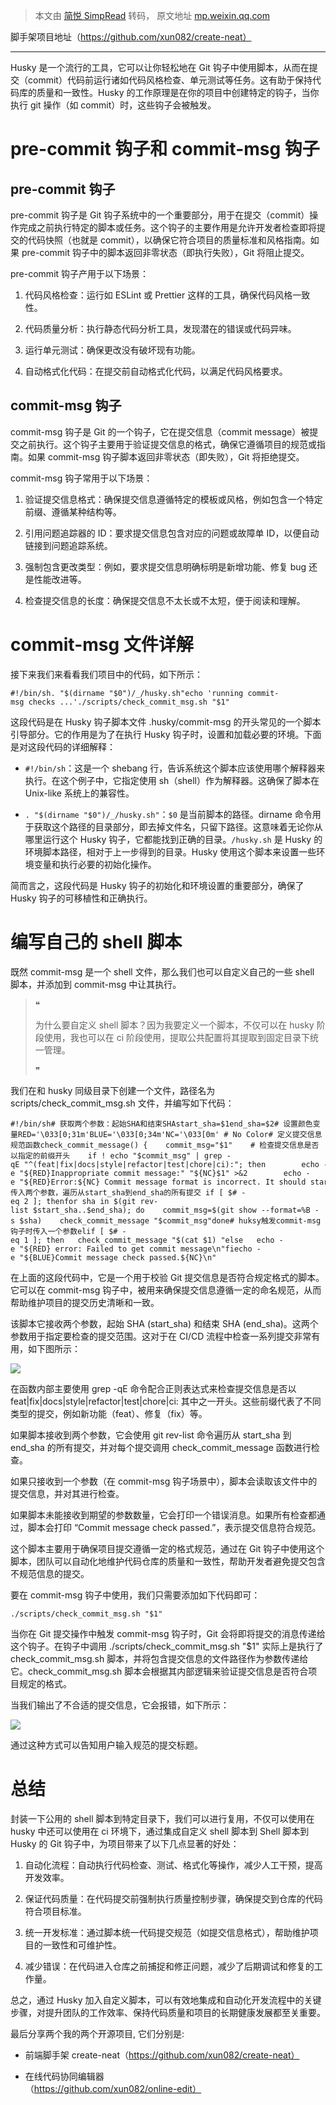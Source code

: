 > 本文由 [简悦 SimpRead](http://ksria.com/simpread/) 转码， 原文地址 [mp.weixin.qq.com](https://mp.weixin.qq.com/s/Kqh1XuafrpBYHILy5qAOcg)

脚手架项目地址（https://github.com/xun082/create-neat）  

-------------------------------------------------

Husky 是一个流行的工具，它可以让你轻松地在 Git 钩子中使用脚本，从而在提交（commit）代码前运行诸如代码风格检查、单元测试等任务。这有助于保持代码库的质量和一致性。Husky 的工作原理是在你的项目中创建特定的钩子，当你执行 git 操作（如 commit）时，这些钩子会被触发。

pre-commit 钩子和 commit-msg 钩子
============================

pre-commit 钩子
-------------

pre-commit 钩子是 Git 钩子系统中的一个重要部分，用于在提交（commit）操作完成之前执行特定的脚本或任务。这个钩子的主要作用是允许开发者检查即将提交的代码快照（也就是 commit），以确保它符合项目的质量标准和风格指南。如果 pre-commit 钩子中的脚本返回非零状态（即执行失败），Git 将阻止提交。

pre-commit 钩子产用于以下场景：

1.  代码风格检查：运行如 ESLint 或 Prettier 这样的工具，确保代码风格一致性。
    
2.  代码质量分析：执行静态代码分析工具，发现潜在的错误或代码异味。
    
3.  运行单元测试：确保更改没有破坏现有功能。
    
4.  自动格式化代码：在提交前自动格式化代码，以满足代码风格要求。
    

commit-msg 钩子
-------------

commit-msg 钩子是 Git 的一个钩子，它在提交信息（commit message）被提交之前执行。这个钩子主要用于验证提交信息的格式，确保它遵循项目的规范或指南。如果 commit-msg 钩子脚本返回非零状态（即失败），Git 将拒绝提交。

commit-msg 钩子常用于以下场景：

1.  验证提交信息格式：确保提交信息遵循特定的模板或风格，例如包含一个特定前缀、遵循某种结构等。
    
2.  引用问题追踪器的 ID：要求提交信息包含对应的问题或故障单 ID，以便自动链接到问题追踪系统。
    
3.  强制包含更改类型：例如，要求提交信息明确标明是新增功能、修复 bug 还是性能改进等。
    
4.  检查提交信息的长度：确保提交信息不太长或不太短，便于阅读和理解。
    

commit-msg 文件详解
===============

接下来我们来看看我们项目中的代码，如下所示：

```
#!/bin/sh. "$(dirname "$0")/_/husky.sh"echo 'running commit-msg checks ...'./scripts/check_commit_msg.sh "$1"
```

这段代码是在 Husky 钩子脚本文件 .husky/commit-msg 的开头常见的一个脚本引导部分。它的作用是为了在执行 Husky 钩子时，设置和加载必要的环境。下面是对这段代码的详细解释：

*   `#!/bin/sh`：这是一个 shebang 行，告诉系统这个脚本应该使用哪个解释器来执行。在这个例子中，它指定使用 sh（shell）作为解释器。这确保了脚本在 Unix-like 系统上的兼容性。
    
*   `. "$(dirname "$0")/_/husky.sh"`：`$0` 是当前脚本的路径。dirname 命令用于获取这个路径的目录部分，即去掉文件名，只留下路径。这意味着无论你从哪里运行这个 Husky 钩子，它都能找到正确的目录。`/husky.sh` 是 Husky 的环境脚本路径，相对于上一步得到的目录。Husky 使用这个脚本来设置一些环境变量和执行必要的初始化操作。
    

简而言之，这段代码是 Husky 钩子的初始化和环境设置的重要部分，确保了 Husky 钩子的可移植性和正确执行。

编写自己的 shell 脚本
==============

既然 commit-msg 是一个 shell 文件，那么我们也可以自定义自己的一些 shell 脚本，并添加到 commit-msg 中让其执行。

> ❝
> 
> 为什么要自定义 shell 脚本？因为我要定义一个脚本，不仅可以在 husky 阶段使用，我也可以在 ci 阶段使用，提取公共配置将其提取到固定目录下统一管理。
> 
> ❞

我们在和 husky 同级目录下创建一个文件，路径名为 scripts/check_commit_msg.sh 文件，并编写如下代码：

```
#!/bin/sh# 获取两个参数：起始SHA和结束SHAstart_sha=$1end_sha=$2# 设置颜色变量RED='\033[0;31m'BLUE='\033[0;34m'NC='\033[0m' # No Color# 定义提交信息规范函数check_commit_message() {    commit_msg="$1"    # 检查提交信息是否以指定的前缀开头    if ! echo "$commit_msg" | grep -qE "^(feat|fix|docs|style|refactor|test|chore|ci):"; then        echo -e "${RED}Inappropriate commit message:" "${NC}$1" >&2        echo -e "${RED}Error:${NC} Commit message format is incorrect. It should start with one of '${BLUE}feat|fix|docs|style|refactor|test|chore|ci:${NC}'." >&2        exit 1    fi}# workflows传入两个参数，遍历从start_sha到end_sha的所有提交 if [ $# -eq 2 ]; thenfor sha in $(git rev-list $start_sha..$end_sha); do    commit_msg=$(git show --format=%B -s $sha)    check_commit_message "$commit_msg"done# huksy触发commit-msg钩子时传入一个参数elif [ $# -eq 1 ]; then   check_commit_message "$(cat $1) "else   echo -e "${RED} error: Failed to get commit message\n"fiecho -e "${BLUE}Commit message check passed.${NC}\n"
```

在上面的这段代码中，它是一个用于校验 Git 提交信息是否符合规定格式的脚本。它可以在 commit-msg 钩子中，被用来确保提交信息遵循一定的命名规范，从而帮助维护项目的提交历史清晰和一致。

该脚本它接收两个参数，起始 SHA (start_sha) 和结束 SHA (end_sha)。这两个参数用于指定要检查的提交范围。这对于在 CI/CD 流程中检查一系列提交非常有用，如下图所示：

![](https://mmbiz.qpic.cn/mmbiz_png/lCQLg02gtibsz5XBiat9zcaPZpu8h8NYfAnU7icVaNV91pzGj8Zbz1mRKia9n16TU3M0GA2f3wM2hAbmAxMzMdHicag/640?wx_fmt=png&from=appmsg)  

在函数内部主要使用 grep -qE 命令配合正则表达式来检查提交信息是否以 feat|fix|docs|style|refactor|test|chore|ci: 其中之一开头。这些前缀代表了不同类型的提交，例如新功能（feat）、修复（fix）等。

如果脚本接收到两个参数，它会使用 git rev-list 命令遍历从 start_sha 到 end_sha 的所有提交，并对每个提交调用 check_commit_message 函数进行检查。

如果只接收到一个参数（在 commit-msg 钩子场景中），脚本会读取该文件中的提交信息，并对其进行检查。

如果脚本未能接收到期望的参数数量，它会打印一个错误消息。如果所有检查都通过，脚本会打印 “Commit message check passed.”，表示提交信息符合规范。

这个脚本主要用于确保项目提交遵循一定的格式规范，通过在 Git 钩子中使用这个脚本，团队可以自动化地维护代码仓库的质量和一致性，帮助开发者避免提交包含不规范信息的提交。

要在 commit-msg 钩子中使用，我们只需要添加如下代码即可：

```
./scripts/check_commit_msg.sh "$1"
```

当你在 Git 提交操作中触发 commit-msg 钩子时，Git 会将即将提交的消息传递给这个钩子。在钩子中调用 ./scripts/check_commit_msg.sh "$1" 实际上是执行了 check_commit_msg.sh 脚本，并将包含提交信息的文件路径作为参数传递给它。check_commit_msg.sh 脚本会根据其内部逻辑来验证提交信息是否符合项目规定的格式。

当我们输出了不合适的提交信息，它会报错，如下所示：

![](https://mmbiz.qpic.cn/mmbiz_png/lCQLg02gtibsz5XBiat9zcaPZpu8h8NYfAY8hicUM2GwQzRuLXzDicljAkEcD0CaKarjNBIy5HqrDaSUZLnM76icccA/640?wx_fmt=png&from=appmsg)  

通过这种方式可以告知用户输入规范的提交标题。

总结
==

封装一下公用的 shell 脚本到特定目录下，我们可以进行复用，不仅可以使用在 husky 中还可以使用在 ci 环境下，通过集成自定义 shell 脚本到 Shell 脚本到 Husky 的 Git 钩子中，为项目带来了以下几点显著的好处：

1.  自动化流程：自动执行代码检查、测试、格式化等操作，减少人工干预，提高开发效率。
    
2.  保证代码质量：在代码提交前强制执行质量控制步骤，确保提交到仓库的代码符合项目标准。
    
3.  统一开发标准：通过脚本统一代码提交规范（如提交信息格式），帮助维护项目的一致性和可维护性。
    
4.  减少错误：在代码进入仓库之前捕捉和修正问题，减少了后期调试和修复的工作量。
    

总之，通过 Husky 加入自定义脚本，可以有效地集成和自动化开发流程中的关键步骤，对提升团队的工作效率、保持代码质量和项目的长期健康发展都至关重要。

最后分享两个我的两个开源项目, 它们分别是:

*   前端脚手架 create-neat（https://github.com/xun082/create-neat）
    
*   在线代码协同编辑器  
    （https://github.com/xun082/online-edit）